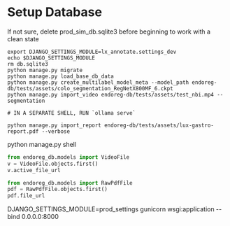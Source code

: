 # Setup Database
If not sure, delete prod_sim_db.sqlite3 before beginning to work with a clean state

```shell
export DJANGO_SETTINGS_MODULE=lx_annotate.settings_dev
echo $DJANGO_SETTINGS_MODULE
rm db.sqlite3
python manage.py migrate
python manage.py load_base_db_data
python manage.py create_multilabel_model_meta --model_path endoreg-db/tests/assets/colo_segmentation_RegNetX800MF_6.ckpt
python manage.py import_video endoreg-db/tests/assets/test_nbi.mp4 --segmentation

# IN A SEPARATE SHELL, RUN `ollama serve`

python manage.py import_report endoreg-db/tests/assets/lux-gastro-report.pdf --verbose
```
python manage.py shell

```python
from endoreg_db.models import VideoFile
v = VideoFile.objects.first()
v.active_file_url

from endoreg_db.models import RawPdfFile
pdf = RawPdfFile.objects.first()
pdf.file_url

```

DJANGO_SETTINGS_MODULE=prod_settings gunicorn wsgi:application --bind 0.0.0.0:8000